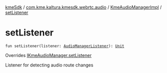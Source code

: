 [kmeSdk](../../index.md) / [com.kme.kaltura.kmesdk.webrtc.audio](../index.md) / [KmeAudioManagerImpl](index.md) / [setListener](./set-listener.md)

# setListener

`fun setListener(listener: `[`AudioManagerListener`](../-audio-manager-listener/index.md)`): `[`Unit`](https://kotlinlang.org/api/latest/jvm/stdlib/kotlin/-unit/index.html)

Overrides [IKmeAudioManager.setListener](../-i-kme-audio-manager/set-listener.md)

Listener for detecting audio route changes

